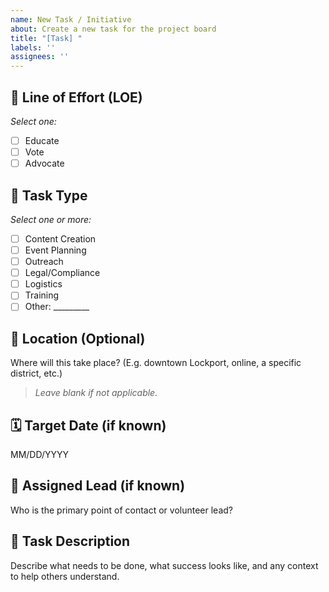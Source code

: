 ```yaml
---
name: New Task / Initiative
about: Create a new task for the project board
title: "[Task] "
labels: ''
assignees: ''
---
```


## 📌 Line of Effort (LOE)

_Select one:_
- [ ] Educate
- [ ] Vote
- [ ] Advocate

## 📂 Task Type

_Select one or more:_
- [ ] Content Creation
- [ ] Event Planning
- [ ] Outreach
- [ ] Legal/Compliance
- [ ] Logistics
- [ ] Training
- [ ] Other: _________

## 📍 Location (Optional)
Where will this take place? (E.g. downtown Lockport, online, a specific district, etc.)

> _Leave blank if not applicable._

## 🗓️ Target Date (if known)
MM/DD/YYYY

## 👥 Assigned Lead (if known)
Who is the primary point of contact or volunteer lead?

## 📝 Task Description

Describe what needs to be done, what success looks like, and any context to help others understand.
